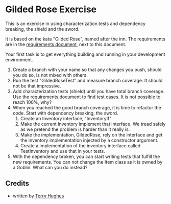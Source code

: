Gilded Rose Exercise
===========

This is an exercise in using characterization tests and dependency breaking, the shield and the sword.

It is based on the kata "Gilded Rose", named after the inn. The requirements are in the [requirements document](requirements.md), next to this document.

Your first task is to get everything building and running in your development environment.

1. Create a branch with your name so that any changes you push, should you do so, is not mixed with others.
1. Run the test "GildedRoseTest" and measure branch coverage. It should not be that impressive.
1. Add characterization tests (shield) until you have total branch coverage. Use the requirements document to find test cases. It is not possible to reach 100%, why?
1. When you reached the good branch coverage, it is time to refactor the code. Start with dependency breaking, the sword. 
    1. Create an Inventory interface, "InventoryIf"
    1. Make the current Inventory implement that interface. We tread safely as we pretend the problem is harder than it really is.
    1. Make the implementation, GildedRose, rely on the interface and get the inventory implementation injected by a constructor argument.
    1. Create a implementation of the inventory interface called TestInventory and use that in your tests.
1. With the dependency broken, you can start writing tests that fulfill the new requirements. You can not change the Item class as it is owned by a Goblin. What can you do instead? 


Credits
-------

* written by [Terry Hughes](https://twitter.com/TerryHughes)
